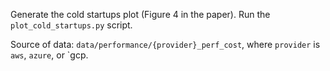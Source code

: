 
Generate the cold startups plot (Figure 4 in the paper). Run the `plot_cold_startups.py` script.

Source of data: `data/performance/{provider}_perf_cost`, where `provider` is `aws`, `azure`, or `gcp.
